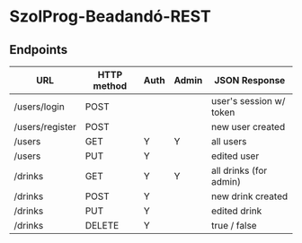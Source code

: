 # SzolProg-Beadandó-REST

## Endpoints

| URL             | HTTP method | Auth | Admin | JSON Response           |
|-----------------|-------------|------|-------|-------------------------|
| /users/login    | POST        |      |       | user's session w/ token |
| /users/register | POST        |      |       | new user created        |
| /users          | GET         | Y    | Y     | all users               |
| /users          | PUT         | Y    |       | edited user             |
| /drinks         | GET         | Y    | Y     | all drinks (for admin)  |
| /drinks         | POST        | Y    |       | new drink created       |
| /drinks         | PUT         | Y    |       | edited drink            |
| /drinks         | DELETE      | Y    |       | true / false            |
